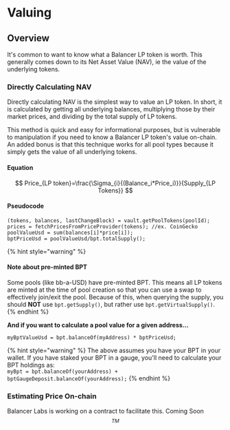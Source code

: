 # Valuing

## Overview

It's common to want to know what a Balancer LP token is worth. This generally comes down to its Net Asset Value (NAV), ie the value of the underlying tokens.

### Directly Calculating NAV

Directly calculating NAV is the simplest way to value an LP token. In short, it is calculated by getting all underlying balances, multiplying those by their market prices, and dividing by the total supply of LP tokens.

This method is quick and easy for informational purposes, but is vulnerable to manipulation if you need to know a Balancer LP token's value on-chain. An added bonus is that this technique works for all pool types because it simply gets the value of all underlying tokens.

#### Equation

$$
Price_{LP token}=\frac{\Sigma_{i}{(Balance_i*Price_i)}}{Supply_{LP Tokens}}
$$

#### Pseudocode

```
(tokens, balances, lastChangeBlock) = vault.getPoolTokens(poolId);
prices = fetchPricesFromPriceProvider(tokens); //ex. CoinGecko
poolValueUsd = sum(balances[i]*price[i]);
bptPriceUsd = poolValueUsd/bpt.totalSupply();
```

{% hint style="warning" %}
#### **Note about pre-minted BPT**

Some pools (like bb-a-USD) have pre-minted BPT. This means all LP tokens are minted at the time of pool creation so that you can use a swap to effectively join/exit the pool. Because of this, when querying the supply, you should **NOT** use `bpt.getSupply()`, but rather use `bpt.getVirtualSupply()`.
{% endhint %}

**And if you want to calculate a pool value for a given address...**

`myBptValueUsd = bpt.balanceOf(myAddress) * bptPriceUsd;`

{% hint style="warning" %}
The above assumes you have your BPT in your wallet. If you have staked your BPT in a gauge, you'll need to calculate your BPT holdings as:\
`myBpt = bpt.balanceOf(yourAddress) + bptGaugeDeposit.balanceOf(yourAddress);`
{% endhint %}

### Estimating Price On-chain

Balancer Labs is working on a contract to facilitate this. Coming Soon$$^{TM}$$

